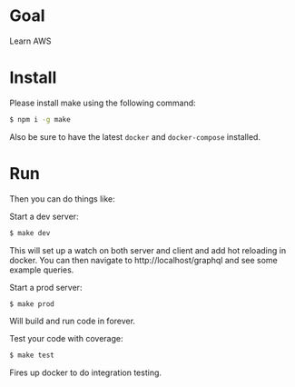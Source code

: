 Goal
====

Learn AWS

Install
=======

Please install make using the following command:

```bash
$ npm i -g make
```

Also be sure to have the latest `docker` and `docker-compose` installed.

Run
===

Then you can do things like:

Start a dev server:

```bash
$ make dev
```

This will set up a watch on both server and client and add hot reloading in docker. You can then navigate to http://localhost/graphql and see some example queries.

Start a prod server:

```bash
$ make prod
```

Will build and run code in forever.

Test your code with coverage:

```bash
$ make test
```

Fires up docker to do integration testing.